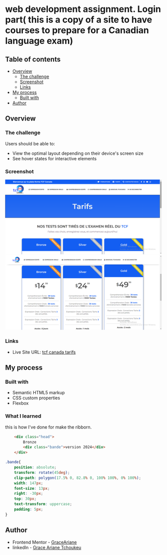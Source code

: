 # web development assignment. Login part( this is a copy of a site to have courses to prepare for a Canadian language exam)

## Table of contents

- [Overview](#overview)
  - [The challenge](#the-challenge)
  - [Screenshot](#screenshot)
  - [Links](#links)
- [My process](#my-process)
  - [Built with](#built-with)
- [Author](#author)


## Overview

### The challenge

Users should be able to:

- View the optimal layout depending on their device's screen size
- See hover states for interactive elements

### Screenshot

![](images/haut-tarifs.png)
![](images/bas-tarifs.png)




### Links

- Live Site URL: [tcf canada tarifs]()

## My process

### Built with

- Semantic HTML5 markup
- CSS custom properties
- Flexbox


### What I learned

this is how I've done for make the ribborn.
```html
    <div class="head">
        Bronze
        <div class="bande">version 2024</div>
    </div>
```
```css
.bande{
    position: absolute;
    transform: rotate(45deg);
    clip-path: polygon(17.5% 0, 82.8% 0, 100% 100%, 0% 100%);
    width: 147px;
    font-size: 13px;
    right: -30px;
    top: 30px;
    text-transform: uppercase;
    padding: 5px;
}
```

## Author

- Frontend Mentor - [GraceAriane](https://www.frontendmentor.io/profile/GraceAriane)
- linkedIn - [Grace Ariane Tchoukeu](https://www.linkedin.com/in/grace-ariane-tchoukeu-a290b022a)